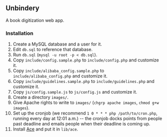 ## Unbindery

A book digitization web app.

### Installation

1. Create a MySQL database and a user for it.
2. Edit `db.sql` to reference that database.
3. Run `db.sql` (`mysql -u root -p < db.sql`).
4. Copy `include/config.sample.php` to `include/config.php` and customize it.
5. Copy `include/alibaba_config.sample.php` to `include/alibaba_config.php` and customize it.
6. Copy `include/guidelines.sample.php` to `include/guidelines.php` and customize it.
7. Copy `js/config.sample.js` to `js/config.js` and customize it.
8. Create a directory `images/`.
8. Give Apache rights to write to `images/` (`chgrp apache images`, `chmod g+w images`).
9. Set up the cronjob (we recommend `1 0 * * * php /path/to/cron.php`, running every day at 12:01 a.m.) -- the cronjob docks points from people past deadline and emails people when their deadline is coming up.
10. Install [Ace](http://github.com/ajaxorg/ace) and put it in `lib/ace`.
